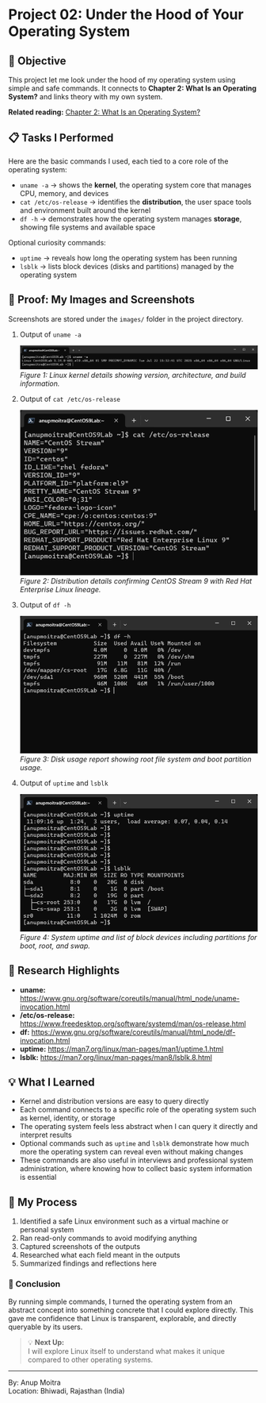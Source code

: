 # Project 02: Under the Hood of Your Operating System

## 📝 Objective  

This project let me look under the hood of my operating system using simple and safe commands. It connects to **Chapter 2: What Is an Operating System?** and links theory with my own system.  

**Related reading:** [Chapter 2: What Is an Operating System?](../01-understanding-linux-concepts/02-understanding-the-os.md)  

## 📋 Tasks I Performed  

Here are the basic commands I used, each tied to a core role of the operating system:  

- `uname -a` → shows the **kernel**, the operating system core that manages CPU, memory, and devices  
- `cat /etc/os-release` → identifies the **distribution**, the user space tools and environment built around the kernel  
- `df -h` → demonstrates how the operating system manages **storage**, showing file systems and available space  

Optional curiosity commands:  

- `uptime` → reveals how long the operating system has been running  
- `lsblk` → lists block devices (disks and partitions) managed by the operating system  

## 📸 Proof: My Images and Screenshots  

Screenshots are stored under the `images/` folder in the project directory.  

1. Output of `uname -a`  

   ![uname -a](https://github.com/anup-moitra/foundational-linux-training/blob/main/Projects/images/uname-a.png)  
   *Figure 1: Linux kernel details showing version, architecture, and build information.*  

2. Output of `cat /etc/os-release`  

   ![os-release](https://github.com/anup-moitra/foundational-linux-training/blob/main/Projects/images/os-release-info.png)  
   *Figure 2: Distribution details confirming CentOS Stream 9 with Red Hat Enterprise Linux lineage.*  

3. Output of `df -h`  

   ![df -h](https://github.com/anup-moitra/foundational-linux-training/blob/main/Projects/images/disk_usage_df-h.png)  
   *Figure 3: Disk usage report showing root file system and boot partition usage.*  

4. Output of `uptime` and `lsblk`  

   ![uptime and lsblk](https://github.com/anup-moitra/foundational-linux-training/blob/main/Projects/images/output-uptime-lsblk.png)  
   *Figure 4: System uptime and list of block devices including partitions for boot, root, and swap.*  

## 🔗 Research Highlights  

- **uname:** <https://www.gnu.org/software/coreutils/manual/html_node/uname-invocation.html>  
- **/etc/os-release:** <https://www.freedesktop.org/software/systemd/man/os-release.html>  
- **df:** <https://www.gnu.org/software/coreutils/manual/html_node/df-invocation.html>  
- **uptime:** <https://man7.org/linux/man-pages/man1/uptime.1.html>  
- **lsblk:** <https://man7.org/linux/man-pages/man8/lsblk.8.html>  

## 💡 What I Learned  

- Kernel and distribution versions are easy to query directly  
- Each command connects to a specific role of the operating system such as kernel, identity, or storage  
- The operating system feels less abstract when I can query it directly and interpret results  
- Optional commands such as `uptime` and `lsblk` demonstrate how much more the operating system can reveal even without making changes  
- These commands are also useful in interviews and professional system administration, where knowing how to collect basic system information is essential  

## 📁 My Process  

1. Identified a safe Linux environment such as a virtual machine or personal system  
2. Ran read-only commands to avoid modifying anything  
3. Captured screenshots of the outputs  
4. Researched what each field meant in the outputs  
5. Summarized findings and reflections here  

### 🏁 Conclusion  

By running simple commands, I turned the operating system from an abstract concept into something concrete that I could explore directly. This gave me confidence that Linux is transparent, explorable, and directly queryable by its users.  

> 💡 **Next Up:**  
> I will explore Linux itself to understand what makes it unique compared to other operating systems.  

---  

By: Anup Moitra  
Location: Bhiwadi, Rajasthan (India)  
